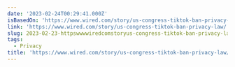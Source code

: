 ```yaml
---
date: '2023-02-24T00:29:41.000Z'
isBasedOn: 'https://www.wired.com/story/us-congress-tiktok-ban-privacy-law/'
link: 'https://www.wired.com/story/us-congress-tiktok-ban-privacy-law/'
slug: 2023-02-23-httpswwwwiredcomstoryus-congress-tiktok-ban-privacy-law
tags:
  - Privacy
title: 'https://www.wired.com/story/us-congress-tiktok-ban-privacy-law/'
---
```


